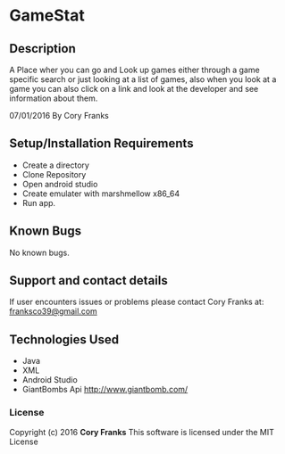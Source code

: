 # GameStat

## Description
A Place wher you can go and Look up games either through a game specific search or just looking at a list of games, also when you look at a game you can also click on a link and look at the developer and see information about them.

07/01/2016
By Cory Franks


## Setup/Installation Requirements

* Create a directory
* Clone Repository
* Open android studio
* Create emulater with marshmellow x86_64
* Run app.


## Known Bugs

No known bugs.

## Support and contact details

If user encounters issues or problems please contact Cory Franks at: franksco39@gmail.com

## Technologies Used

* Java
* XML
* Android Studio
* GiantBombs Api http://www.giantbomb.com/


### License

Copyright (c) 2016 **Cory Franks**
This software is licensed under the MIT License

